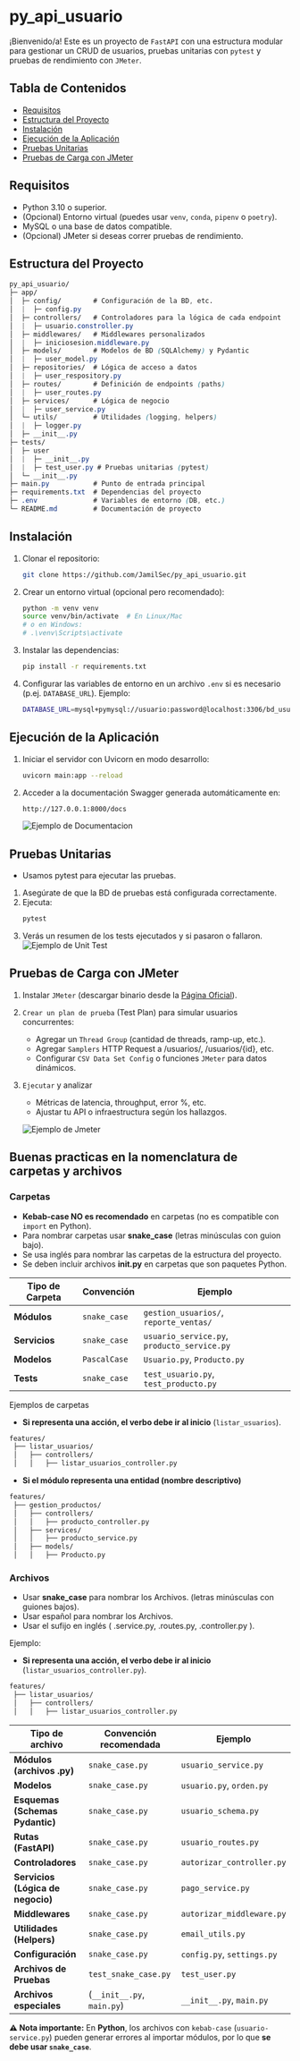 # py_api_usuario
¡Bienvenido/a! Este es un proyecto de `FastAPI` con una estructura modular para gestionar un CRUD de usuarios, pruebas unitarias con `pytest` y pruebas de rendimiento con `JMeter`.

## Tabla de Contenidos
- [Requisitos](#requisitos)
- [Estructura del Proyecto](#estructura-del-proyecto)
- [Instalación](#instalacion)
- [Ejecución de la Aplicación](#ejecucion-de-la-aplicacion)
- [Pruebas Unitarias](#pruebas-unitarias)
- [Pruebas de Carga con JMeter](#pruebas-de-carga-con-jmeter)

## Requisitos

- Python 3.10 o superior.
- (Opcional) Entorno virtual (puedes usar `venv`, `conda`, `pipenv` o `poetry`).
- MySQL o una base de datos compatible.
- (Opcional) JMeter si deseas correr pruebas de rendimiento.

## Estructura del Proyecto

```scss
py_api_usuario/
├─ app/
│  ├─ config/        # Configuración de la BD, etc.
│  |  ├─ config.py   
│  ├─ controllers/   # Controladores para la lógica de cada endpoint
│  |  ├─ usuario.constroller.py   
│  ├─ middlewares/   # Middlewares personalizados
│  |  ├─ iniciosesion.middleware.py   
│  ├─ models/        # Modelos de BD (SQLAlchemy) y Pydantic
│  |  ├─ user_model.py   
│  ├─ repositories/  # Lógica de acceso a datos
│  |  ├─ user_respository.py   
│  ├─ routes/        # Definición de endpoints (paths)
│  |  ├─ user_routes.py   
│  ├─ services/      # Lógica de negocio
│  |  ├─ user_service.py   
│  └─ utils/         # Utilidades (logging, helpers)
│  |  ├─ logger.py
│  ├─ __init__.py   
├─ tests/
│  ├─ user
│  |  ├─ __init__.py
│  |  ├─ test_user.py # Pruebas unitarias (pytest)
│  └─ __init__.py  
├─ main.py           # Punto de entrada principal
├─ requirements.txt  # Dependencias del proyecto
├─ .env              # Variables de entorno (DB, etc.)
└─ README.md         # Documentación de proyecto
```

## Instalación
1. Clonar el repositorio:
    ```bash
    git clone https://github.com/JamilSec/py_api_usuario.git
    ```
2. Crear un entorno virtual (opcional pero recomendado):
    ```bash
    python -m venv venv
    source venv/bin/activate  # En Linux/Mac
    # o en Windows:
    # .\venv\Scripts\activate
    ```
3. Instalar las dependencias:
    ```bash
    pip install -r requirements.txt
    ```
4. Configurar las variables de entorno en un archivo `.env` si es necesario (p.ej. `DATABASE_URL`). Ejemplo:
    ```bash
    DATABASE_URL=mysql+pymysql://usuario:password@localhost:3306/bd_usuarios
    ```

## Ejecución de la Aplicación
1. Iniciar el servidor con Uvicorn en modo desarrollo:
    ```bash
    uvicorn main:app --reload
    ```
2. Acceder a la documentación Swagger generada automáticamente en:
    ```bash
    http://127.0.0.1:8000/docs
    ```
    ![Ejemplo de Documentacion](https://i.ibb.co/xt7BKHwL/Docs-Swagger.png)

## Pruebas Unitarias
- Usamos pytest para ejecutar las pruebas.
1. Asegúrate de que la BD de pruebas está configurada correctamente.
2. Ejecuta:
    ```bash
    pytest
    ```
3. Verás un resumen de los tests ejecutados y si pasaron o fallaron.
    ![Ejemplo de Unit Test](https://i.ibb.co/k25ZRdb9/UnitTest.png)

## Pruebas de Carga con JMeter
1. Instalar `JMeter` (descargar binario desde la [Página Oficial](https://jmeter.apache.org/download_jmeter.cgi)).
2. `Crear un plan de prueba` (Test Plan) para simular usuarios concurrentes:
    - Agregar un `Thread Group` (cantidad de threads, ramp-up, etc.).
    - Agregar `Samplers` HTTP Request a /usuarios/, /usuarios/{id}, etc.
    - Configurar `CSV Data Set Config` o funciones `JMeter` para datos dinámicos.
1. `Ejecutar` y analizar
    - Métricas de latencia, throughput, error %, etc.
    - Ajustar tu API o infraestructura según los hallazgos.

    ![Ejemplo de Jmeter](https://i.ibb.co/HpFCjnmM/Jmeter.png)

## Buenas practicas en la nomenclatura de carpetas y archivos

### Carpetas
- **Kebab-case NO es recomendado** en carpetas (no es compatible con `import` en Python). 
- Para nombrar carpetas usar **snake_case** (letras minúsculas con guion bajo).
- Se usa inglés para nombrar las carpetas de la estructura del proyecto.
- Se deben incluir archivos **__init__.py** en carpetas que son paquetes Python.

| Tipo de Carpeta | Convención | Ejemplo |
|----------------|------------|---------|
| **Módulos**   | `snake_case` | `gestion_usuarios/`, `reporte_ventas/` |
| **Servicios** | `snake_case` | `usuario_service.py`, `producto_service.py` |
| **Modelos**   | `PascalCase` | `Usuario.py`, `Producto.py` |
| **Tests**     | `snake_case` | `test_usuario.py`, `test_producto.py` |



Ejemplos de carpetas
- **Si representa una acción, el verbo debe ir al inicio** (`listar_usuarios`). 

```sh
features/
 ├── listar_usuarios/
 │   ├── controllers/
 │   │   ├── listar_usuarios_controller.py
```

- **Si el módulo representa una entidad (nombre descriptivo)**
```sh
features/
 ├── gestion_productos/
 │   ├── controllers/
 │   │   ├── producto_controller.py
 │   ├── services/
 │   │   ├── producto_service.py
 │   ├── models/
 │   │   ├── Producto.py
```
### Archivos
- Usar **snake_case** para nombrar los Archivos. (letras minúsculas con guiones bajos).
- Usar español para nombrar los Archivos.
- Usar el sufijo en inglés ( .service.py, .routes.py, .controller.py ).

Ejemplo:
- **Si representa una acción, el verbo debe ir al inicio** (`listar_usuarios_controller.py`). 

```sh
features/
 ├── listar_usuarios/
 │   ├── controllers/
 │   │   ├── listar_usuarios_controller.py
```

| Tipo de archivo     | Convención recomendada  | Ejemplo |
|---------------------|------------------------|---------|
| **Módulos (archivos .py)** | `snake_case.py` | `usuario_service.py` |
| **Modelos** | `snake_case.py` | `usuario.py`, `orden.py` |
| **Esquemas (Schemas Pydantic)** | `snake_case.py` | `usuario_schema.py` |
| **Rutas (FastAPI)** | `snake_case.py` | `usuario_routes.py` |
| **Controladores** | `snake_case.py` | `autorizar_controller.py` |
| **Servicios (Lógica de negocio)** | `snake_case.py` | `pago_service.py` |
| **Middlewares** | `snake_case.py` | `autorizar_middleware.py` |
| **Utilidades (Helpers)** | `snake_case.py` | `email_utils.py` |
| **Configuración** | `snake_case.py` | `config.py`, `settings.py` |
| **Archivos de Pruebas** | `test_snake_case.py` | `test_user.py` |
| **Archivos especiales** | (`__init__.py`, `main.py`) | `__init__.py`, `main.py` |

**⚠️ Nota importante:** En **Python**, los archivos con `kebab-case` (`usuario-service.py`) pueden generar errores al importar módulos, por lo que **se debe usar `snake_case`**.
